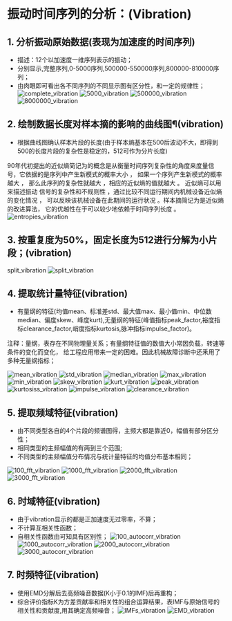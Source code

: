 # 振动时间序列的分析：(Vibration)
## 1. 分析振动原始数据(表现为加速度的时间序列)
- 描述：12个以加速度一维序列表示的振动；
- 分别显示,完整序列,0-5000序列,500000-550000序列,800000-810000序列；
- 由肉眼即可看出各不同序列的不同显示图有区分性，和一定的规律性；
![complete_vibration](./assets/pictures/complete_vibration.png)
![5000_vibration](./assets/pictures/5000_vibration.png)
![500000_vibration](./assets/pictures/500000_vibration.png)
![8000000_vibration](./assets/pictures/8000000_vibration.png)
## 2.  绘制数据长度对样本摘的影响的曲线图¶(vibration)
- 根据曲线图确认样本片段的长度(由于样本熵基本在500后波动不大，即得到500的长度片段的复杂性是稳定的，512可作为分片长度)

 90年代初提出的近似熵简记为的概念是从衡量时间序列复杂性的角度来度量信号，它依据的是序列中产生新模式的概率大小 ，
如果一个序列产生新模式的概率越大 ， 那么此序列的复杂性就越大 ，相应的近似熵的值就越大 。
近似熵可以用来描述振动 信号的复杂性和不规则性 ，通过比较不同运行期间内机械设备近似熵的变化情况 ，
可以反映该机械设备在此期间的运行状况 。样本摘简记为是近似熵的改进算法， 它的优越性在于可以较少地依赖于时间序列长度 。
![entropies_vibration](./assets/pictures/entropies_vibration.png)

## 3. 按重复度为50%，固定长度为512进行分解为小片段；(vibration)
split_vibration
![split_vibration](./assets/pictures/split_vibration.png)

## 4. 提取统计量特征(vibration)
- 有量纲的特征(均值mean、标准差std、最大值max、最小值min、中位数median、偏度skew、峰度kurt),无量纲的特征(峰值指标peak_factor,裕度指标clearance_factor,峭度指标kurtosis,脉冲指标impulse_factor)。

注释：量纲，表存在不同物理量关系；有量纲特征值的数值大小常因负载，转速等条件的变化而变化， 给工程应用带来一定的困难。因此机械故障诊断中还釆用了多种无量纲指标；

![mean_vibration](./assets/pictures/mean_vibration.png)
![std_vibration](./assets/pictures/std_vibration.png)
![median_vibration](./assets/pictures/median_vibration.png)
![max_vibration](./assets/pictures/max_vibration.png)
![min_vibration](./assets/pictures/min_vibration.png)
![skew_vibration](./assets/pictures/skew_vibration.png)
![kurt_vibration](./assets/pictures/kurt_vibration.png)
![peak_vibration](./assets/pictures/peak_vibration.png)
![kurtosiss_vibration](./assets/pictures/kurtosiss_vibration.png)
![impulse_vibration](./assets/pictures/impulse_vibration.png)
![clearance_vibration](./assets/pictures/clearance_vibration.png)
## 5. 提取频域特征(vibration)
- 由不同类型各自的4个片段的频谱图得，主频大都是靠近0，幅值有部分区分性；
- 相同类型的主频幅值的有两到三个范围;
- 不同类型的主频幅值分布情况与统计量特征的均值分布基本相同；

![100_fft_vibration](./assets/pictures/100_fft_vibration.png)
![1000_fft_vibration](./assets/pictures/1000_fft_vibration.png)
![2000_fft_vibration](./assets/pictures/2000_fft_vibration.png)
![3000_fft_vibration](./assets/pictures/3000_fft_vibration.png)
## 6. 时域特征(vibration)
- 由于vibration显示的都是正加速度无过零率，不算；
- 不计算互相关性函数；
- 自相关性函数由可知具有区别性；
![100_autocorr_vibration](./assets/pictures/100_autocorr_vibration.png)
![1000_autocorr_vibration](./assets/pictures/1000_autocorr_vibration.png)
![2000_autocorr_vibration](./assets/pictures/2000_autocorr_vibration.png)
![3000_autocorr_vibration](./assets/pictures/3000_autocorr_vibration.png)
## 7. 时频特征(vibration)
- 使用EMD分解后去高频噪音数据(K小于0.1的IMF)后再重构；
- 综合评价指标K为方差贡献率和相关性的组合运算结果，表IMF与原始信号的相关性和贡献度,用其确定高频噪音；
![IMFs_vibration](./assets/pictures/IMFs_vibration.png)
![EMD_vibration](./assets/pictures/EMD_vibration.png)

